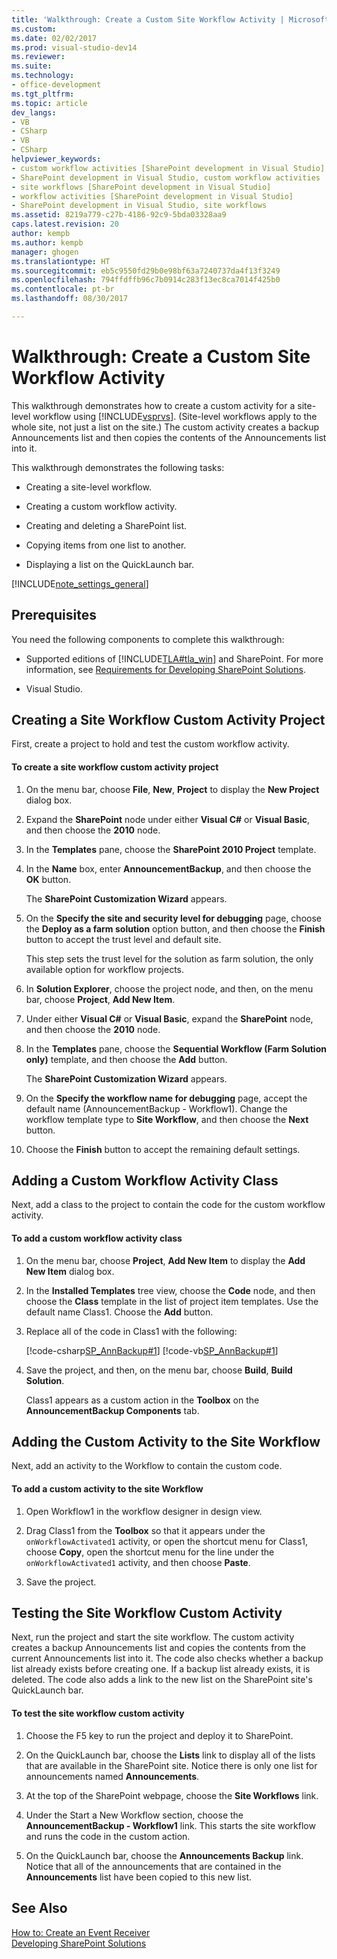 ```yaml
---
title: 'Walkthrough: Create a Custom Site Workflow Activity | Microsoft Docs'
ms.custom: 
ms.date: 02/02/2017
ms.prod: visual-studio-dev14
ms.reviewer: 
ms.suite: 
ms.technology:
- office-development
ms.tgt_pltfrm: 
ms.topic: article
dev_langs:
- VB
- CSharp
- VB
- CSharp
helpviewer_keywords:
- custom workflow activities [SharePoint development in Visual Studio]
- SharePoint development in Visual Studio, custom workflow activities
- site workflows [SharePoint development in Visual Studio]
- workflow activities [SharePoint development in Visual Studio]
- SharePoint development in Visual Studio, site workflows
ms.assetid: 8219a779-c27b-4186-92c9-5bda03328aa9
caps.latest.revision: 20
author: kempb
ms.author: kempb
manager: ghogen
ms.translationtype: HT
ms.sourcegitcommit: eb5c9550fd29b0e98bf63a7240737da4f13f3249
ms.openlocfilehash: 794ffdffb96c7b0914c283f13ec8ca7014f425b0
ms.contentlocale: pt-br
ms.lasthandoff: 08/30/2017

---
```

# <a name="walkthrough-create-a-custom-site-workflow-activity"></a>Walkthrough: Create a Custom Site Workflow Activity
  This walkthrough demonstrates how to create a custom activity for a site-level workflow using [!INCLUDE[vsprvs](../sharepoint/includes/vsprvs-md.md)]. (Site-level workflows apply to the whole site, not just a list on the site.) The custom activity creates a backup Announcements list and then copies the contents of the Announcements list into it.  
  
 This walkthrough demonstrates the following tasks:  
  
-   Creating a site-level workflow.  
  
-   Creating a custom workflow activity.  
  
-   Creating and deleting a SharePoint list.  
  
-   Copying items from one list to another.  
  
-   Displaying a list on the QuickLaunch bar.  
  
 [!INCLUDE[note_settings_general](../sharepoint/includes/note-settings-general-md.md)]  
  
## <a name="prerequisites"></a>Prerequisites  
 You need the following components to complete this walkthrough:  
  
-   Supported editions of [!INCLUDE[TLA#tla_win](../sharepoint/includes/tlasharptla-win-md.md)] and SharePoint. For more information, see [Requirements for Developing SharePoint Solutions](../sharepoint/requirements-for-developing-sharepoint-solutions.md).  
  
-   Visual Studio.  
  
## <a name="creating-a-site-workflow-custom-activity-project"></a>Creating a Site Workflow Custom Activity Project  
 First, create a project to hold and test the custom workflow activity.  
  
#### <a name="to-create-a-site-workflow-custom-activity-project"></a>To create a site workflow custom activity project  
  
1.  On the menu bar, choose **File**, **New**, **Project** to display the **New Project** dialog box.  
  
2.  Expand the **SharePoint** node under either **Visual C#** or **Visual Basic**, and then choose the **2010** node.  
  
3.  In the **Templates** pane, choose the **SharePoint 2010 Project** template.  
  
4.  In the **Name** box, enter **AnnouncementBackup**, and then choose the **OK** button.  
  
     The **SharePoint Customization Wizard** appears.  
  
5.  On the **Specify the site and security level for debugging** page, choose the **Deploy as a farm solution** option button, and then choose the **Finish** button to accept the trust level and default site.  
  
     This step sets the trust level for the solution as farm solution, the only available option for workflow projects.  
  
6.  In **Solution Explorer**, choose the project node, and then, on the menu bar, choose **Project**, **Add New Item**.  
  
7.  Under either **Visual C#** or **Visual Basic**, expand the **SharePoint** node, and then choose the **2010** node.  
  
8.  In the **Templates** pane, choose the **Sequential Workflow (Farm Solution only)** template, and then choose the **Add** button.  
  
     The **SharePoint Customization Wizard** appears.  
  
9. On the **Specify the workflow name for debugging** page, accept the default name (AnnouncementBackup - Workflow1). Change the workflow template type to **Site Workflow**, and then choose the **Next** button.  
  
10. Choose the **Finish** button to accept the remaining default settings.  
  
## <a name="adding-a-custom-workflow-activity-class"></a>Adding a Custom Workflow Activity Class  
 Next, add a class to the project to contain the code for the custom workflow activity.  
  
#### <a name="to-add-a-custom-workflow-activity-class"></a>To add a custom workflow activity class  
  
1.  On the menu bar, choose **Project**, **Add New Item** to display the **Add New Item** dialog box.  
  
2.  In the **Installed Templates** tree view, choose the **Code** node, and then choose the **Class** template in the list of project item templates. Use the default name Class1. Choose the **Add** button.  
  
3.  Replace all of the code in Class1 with the following:  
  
     [!code-csharp[SP_AnnBackup#1](../sharepoint/codesnippet/CSharp/announcementbackup/class1.cs#1)]  [!code-vb[SP_AnnBackup#1](../sharepoint/codesnippet/VisualBasic/announcementbackupvb/class1.vb#1)]  
  
4.  Save the project, and then, on the menu bar, choose **Build**, **Build Solution**.  
  
     Class1 appears as a custom action in the **Toolbox** on the **AnnouncementBackup Components** tab.  
  
## <a name="adding-the-custom-activity-to-the-site-workflow"></a>Adding the Custom Activity to the Site Workflow  
 Next, add an activity to the Workflow to contain the custom code.  
  
#### <a name="to-add-a-custom-activity-to-the-site-workflow"></a>To add a custom activity to the site Workflow  
  
1.  Open Workflow1 in the workflow designer in design view.  
  
2.  Drag Class1 from the **Toolbox** so that it appears under the `onWorkflowActivated1` activity, or open the shortcut menu for Class1, choose **Copy**, open the shortcut menu for the line under the `onWorkflowActivated1` activity, and then choose **Paste**.  
  
3.  Save the project.  
  
## <a name="testing-the-site-workflow-custom-activity"></a>Testing the Site Workflow Custom Activity  
 Next, run the project and start the site workflow. The custom activity creates a backup Announcements list and copies the contents from the current Announcements list into it. The code also checks whether a backup list already exists before creating one. If a backup list already exists, it is deleted. The code also adds a link to the new list on the SharePoint site's QuickLaunch bar.  
  
#### <a name="to-test-the-site-workflow-custom-activity"></a>To test the site workflow custom activity  
  
1.  Choose the F5 key to run the project and deploy it to SharePoint.  
  
2.  On the QuickLaunch bar, choose the **Lists** link to display all of the lists that are available in the SharePoint site. Notice there is only one list for announcements named **Announcements**.  
  
3.  At the top of the SharePoint webpage, choose the **Site Workflows** link.  
  
4.  Under the Start a New Workflow section, choose the **AnnouncementBackup - Workflow1** link. This starts the site workflow and runs the code in the custom action.  
  
5.  On the QuickLaunch bar, choose the **Announcements Backup** link. Notice that all of the announcements that are contained in the **Announcements** list have been copied to this new list.  
  
## <a name="see-also"></a>See Also  
 [How to: Create an Event Receiver](../sharepoint/how-to-create-an-event-receiver.md)   
 [Developing SharePoint Solutions](../sharepoint/developing-sharepoint-solutions.md)  
  
  
